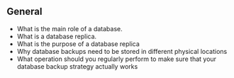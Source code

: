 ## General

- What is the main role of a database.
- What is a database replica.
- What is the purpose of a database replica
- Why database backups need to be stored in different physical locations
- What operation should you regularly perform to make sure that your database backup strategy actually works
